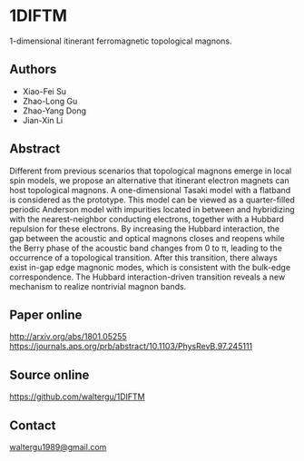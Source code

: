 # 1DIFTM
1-dimensional itinerant ferromagnetic topological magnons.

Authors
-------
* Xiao-Fei Su
* Zhao-Long Gu
* Zhao-Yang Dong
* Jian-Xin Li

Abstract
--------
Different from previous scenarios that topological magnons emerge in local spin models, we propose an alternative that itinerant electron magnets can host topological magnons. A one-dimensional Tasaki model with a flatband is considered as the prototype. This model can be viewed as a quarter-filled periodic Anderson model with impurities located in between and hybridizing with the nearest-neighbor conducting electrons, together with a Hubbard repulsion for these electrons. By increasing the Hubbard interaction, the gap between the acoustic and optical magnons closes and reopens while the Berry phase of the acoustic band changes from 0 to π, leading to the occurrence of a topological transition. After this transition, there always exist in-gap edge magnonic modes, which is consistent with the bulk-edge correspondence. The Hubbard interaction-driven transition reveals a new mechanism to realize nontrivial magnon bands.

Paper online
------------
http://arxiv.org/abs/1801.05255
https://journals.aps.org/prb/abstract/10.1103/PhysRevB.97.245111

Source online
-------------
https://github.com/waltergu/1DIFTM

Contact
-------
waltergu1989@gmail.com

